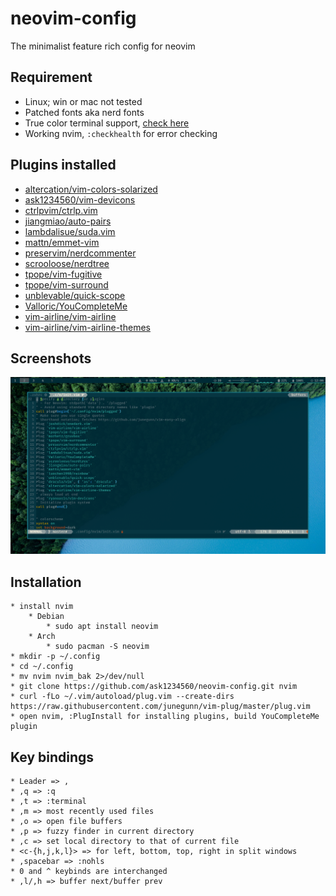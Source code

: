 # neovim-config
The minimalist feature rich config for neovim

## Requirement
* Linux; win or mac not tested
* Patched fonts aka nerd fonts
* True color terminal support, [check here](https://gist.github.com/XVilka/8346728)
* Working nvim, `:checkhealth` for error checking


## Plugins installed
* [altercation/vim-colors-solarized](http://www.github.com/altercation/vim-colors-solarized)
* [ask1234560/vim-devicons](http://www.github.com/ask1234560/vim-devicons)
* [ctrlpvim/ctrlp.vim](http://www.github.com/ctrlpvim/ctrlp.vim)
* [jiangmiao/auto-pairs](http://www.github.com/jiangmiao/auto-pairs)
* [lambdalisue/suda.vim](http://www.github.com/lambdalisue/suda.vim)
* [mattn/emmet-vim](http://www.github.com/mattn/emmet-vim)
* [preservim/nerdcommenter](http://www.github.com/preservim/nerdcommenter)
* [scrooloose/nerdtree](http://www.github.com/scrooloose/nerdtree)
* [tpope/vim-fugitive](http://www.github.com/tpope/vim-fugitive)
* [tpope/vim-surround](http://www.github.com/tpope/vim-surround)
* [unblevable/quick-scope](http://www.github.com/unblevable/quick-scope)
* [Valloric/YouCompleteMe](http://www.github.com/Valloric/YouCompleteMe)
* [vim-airline/vim-airline](http://www.github.com/vim-airline/vim-airline)
* [vim-airline/vim-airline-themes](http://www.github.com/vim-airline/vim-airline-themes)

<!-- macro {y$I* Wv$hS]$a(http://www.github.com/pj0} -->
## Screenshots

<img src="Screenshots/Screenshot_from_2020-05-01_12:06:45.png" width=1000px>

## Installation
```
* install nvim
	* Debian 
		* sudo apt install neovim
	* Arch
		* sudo pacman -S neovim
* mkdir -p ~/.config
* cd ~/.config
* mv nvim nvim_bak 2>/dev/null
* git clone https://github.com/ask1234560/neovim-config.git nvim
* curl -fLo ~/.vim/autoload/plug.vim --create-dirs https://raw.githubusercontent.com/junegunn/vim-plug/master/plug.vim
* open nvim, :PlugInstall for installing plugins, build YouCompleteMe plugin
```

## Key bindings
```
* Leader => ,
* ,q => :q
* ,t => :terminal
* ,m => most recently used files
* ,o => open file buffers
* ,p => fuzzy finder in current directory
* ,c => set local directory to that of current file
* <c-{h,j,k,l}> => for left, bottom, top, right in split windows
* ,spacebar => :nohls
* 0 and ^ keybinds are interchanged
* ,l/,h => buffer next/buffer prev
```
